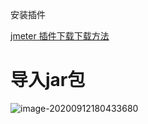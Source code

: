 安装插件

[jmeter 插件下载下载方法](https://www.cnblogs.com/testway/p/9289049.html)

# 导入jar包

![image-20200912180433680](https://gitee.com/Zeebrary/PicBed/raw/master/img/java/jvm/image-20200912180433680.png)
